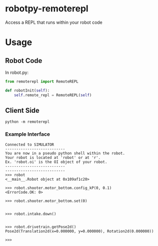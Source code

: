 # robotpy-remoterepl
Access a REPL that runs within your robot code

# Usage

## Robot Code

In robot.py:
```py
from remoterepl import RemoteREPL

def robotInit(self):
    self.remote_repl = RemoteREPL(self)
```

## Client Side

```
python -m remoterepl
```

### Example Interface

```shell
Connected to SIMULATOR
---------------------------
You are now in a pseudo python shell within the robot.
Your robot is located at 'robot' or at 'r'.
Ex. 'robot.oi' is the OI object of your robot.
---------------------------
---------------------------
>>> robot
<__main__.Robot object at 0x109af1c20>

>>> robot.shooter.motor_bottom.config_kP(0, 0.1)
<ErrorCode.OK: 0>

>>> robot.shooter.motor_bottom.set(0)


>>> robot.intake.down()


>>> robot.drivetrain.getPose2d()
Pose2d(Translation2d(x=0.000000, y=0.000000), Rotation2d(0.000000))

>>> 
```